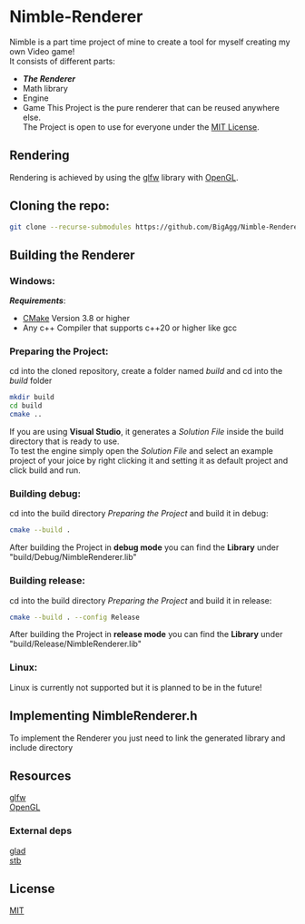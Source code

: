 # Nimble-Renderer
Nimble is a part time project of mine to create a tool for myself creating my own Video game!\
It consists of different parts:
- ***The Renderer***
- Math library
- Engine
- Game
This Project is the pure renderer that can be reused anywhere else.\
The Project is open to use for everyone under the [MIT License](https://mit-license.org/).

## Rendering
Rendering is achieved by using the [glfw](https://www.glfw.org/) library with [OpenGL](https://www.opengl.org/).

## Cloning the repo:
```sh
git clone --recurse-submodules https://github.com/BigAgg/Nimble-Renderer.git
```

## Building the Renderer
### Windows:
***Requirements***:
- [CMake](https://cmake.org/) Version 3.8 or higher
- Any c++ Compiler that supports c++20 or higher like gcc

### Preparing the Project:
cd into the cloned repository, create a folder named *build* and cd into the *build* folder
```sh
mkdir build
cd build
cmake ..
```
If you are using **Visual Studio**, it generates a *Solution File* inside the build directory that is ready to use.\
To test the engine simply open the *Solution File* and select an example project of your joice by right clicking it and setting it as default project and click build and run.

### Building debug:
cd into the build directory *Preparing the Project* and build it in debug:
```sh
cmake --build .
```
After building the Project in **debug mode** you can find the **Library** under "build/Debug/NimbleRenderer.lib"

### Building release:
cd into the build directory *Preparing the Project* and build it in release:
```sh
cmake --build . --config Release
```
After building the Project in **release mode** you can find the **Library** under "build/Release/NimbleRenderer.lib"

### Linux:
Linux is currently not supported but it is planned to be in the future!

## Implementing NimbleRenderer.h 
To implement the Renderer you just need to link the generated library and include directory

## Resources
[glfw](https://www.glfw.org/)\
[OpenGL](https://www.opengl.org/)

### External deps
[glad](https://github.com/Dav1dde/glad/tree/c)\
[stb](https://github.com/nothings/stb/blob/master/stb_image.h)

## License
[MIT](https://mit-license.org/)
